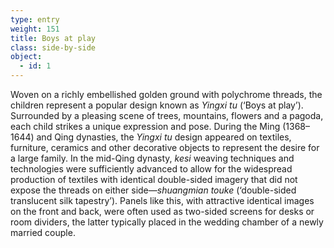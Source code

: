 ```yaml
---
type: entry
weight: 151
title: Boys at play
class: side-by-side
object:
  - id: 1
---
```

Woven on a richly embellished golden ground with polychrome threads, the children represent a popular
design known as *Yingxi tu* (‘Boys at play’). Surrounded by a pleasing scene of trees, mountains, flowers and a pagoda, each child strikes a unique expression and pose. During the Ming (1368–1644) and Qing dynasties, the *Yingxi tu* design appeared on textiles, furniture, ceramics and other decorative objects to represent the desire for a large family. In the mid-Qing dynasty, *kesi* weaving techniques and technologies were sufficiently advanced to allow for the widespread production of textiles with identical double-sided imagery that did not expose the threads on either side—*shuangmian touke* (‘double-sided translucent silk tapestry’). Panels like this, with attractive identical images on the front and back, were often used as two-sided screens for desks or room dividers, the latter typically placed in the wedding chamber of a newly married couple.
